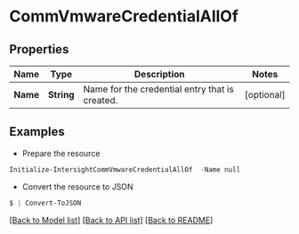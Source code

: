 # CommVmwareCredentialAllOf
## Properties

Name | Type | Description | Notes
------------ | ------------- | ------------- | -------------
**Name** | **String** | Name for the credential entry that is created. | [optional] 

## Examples

- Prepare the resource
```powershell
Initialize-IntersightCommVmwareCredentialAllOf  -Name null
```

- Convert the resource to JSON
```powershell
$ | Convert-ToJSON
```

[[Back to Model list]](../README.md#documentation-for-models) [[Back to API list]](../README.md#documentation-for-api-endpoints) [[Back to README]](../README.md)

